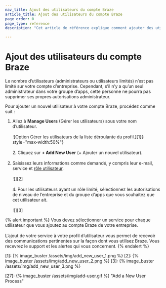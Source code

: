 ```yaml
---
nav_title: Ajout des utilisateurs du compte Braze
article_title: Ajout des utilisateurs du compte Braze
page_order: 0
page_type: reference
description: "Cet article de référence explique comment ajouter des utilisateurs à votre compte d’entreprise."

---
```


# Ajout des utilisateurs du compte Braze

Le nombre d’utilisateurs (administrateurs ou utilisateurs limités) n’est pas limité sur votre compte d’entreprise. Cependant, s’il n’y a qu’un seul administrateur dans votre groupe d’apps, cette personne ne pourra pas supprimer ses propres autorisations administrateur.

Pour ajouter un nouvel utilisateur à votre compte Braze, procédez comme suit :

1. Allez à **Manage Users** (Gérer les utilisateurs) sous votre nom d’utilisateur.<br><br>
   ![Option Gérer les utilisateurs de la liste déroulante du profil.][1]{: style="max-width:50%"}<br><br>2. Cliquez sur **+ Add New User** (+ Ajouter un nouvel utilisateur).<br><br>
3. Saisissez leurs informations comme demandé, y compris leur e-mail, service et [rôle utilisateur]({{site.baseurl}}/user_guide/administrative/manage_your_braze_users/user_permissions/#editing-user-permissions).<br><br>
   ![][2]<br><br>4. Pour les utilisateurs ayant un rôle limité, sélectionnez les autorisations de niveau de l’entreprise et du groupe d’apps que vous souhaitez que cet utilisateur ait.<br><br>
   ![][3]

{% alert important %}
Vous devez sélectionner un service pour chaque utilisateur que vous ajoutez au compte Braze de votre entreprise. <br><br>L’ajout de votre service à votre profil d’utilisateur vous permet de recevoir des communications pertinentes sur la façon dont vous utilisez Braze. Vous recevrez le support et les alertes qui vous concernent.
{% endalert %}

[1]: {% image_buster /assets/img/add_new_user_1.png %}
[2]: {% image_buster /assets/img/add_new_user_2.png %}
[3]: {% image_buster /assets/img/add_new_user_3.png %}

[27]: {% image_buster /assets/img/add-user.gif %} "Add a New User Process"
